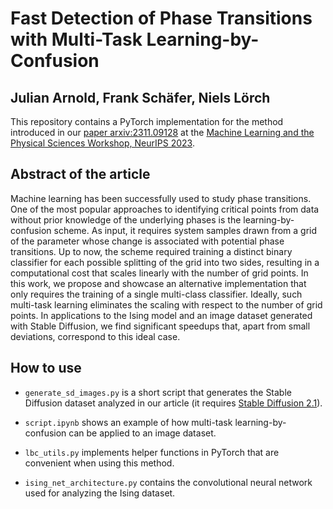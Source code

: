 # Fast Detection of Phase Transitions with Multi-Task Learning-by-Confusion
## Julian Arnold, Frank Schäfer, Niels Lörch

This repository contains a PyTorch implementation for the method introduced in our [paper arxiv:2311.09128](https://arxiv.org/abs/2311.09128) at the [Machine Learning and the Physical Sciences Workshop, NeurIPS 2023](https://neurips.cc/virtual/2023/workshop/66518).

## Abstract of the article

Machine learning has been successfully used to study phase transitions. One
of the most popular approaches to identifying critical points from data without
prior knowledge of the underlying phases is the learning-by-confusion scheme.
As input, it requires system samples drawn from a grid of the parameter whose
change is associated with potential phase transitions. Up to now, the scheme
required training a distinct binary classifier for each possible splitting of the grid
into two sides, resulting in a computational cost that scales linearly with the
number of grid points. In this work, we propose and showcase an alternative
implementation that only requires the training of a single multi-class classifier.
Ideally, such multi-task learning eliminates the scaling with respect to the number
of grid points. In applications to the Ising model and an image dataset generated
with Stable Diffusion, we find significant speedups that, apart from small deviations,
correspond to this ideal case.

## How to use

* `generate_sd_images.py` is a short script that generates the Stable Diffusion dataset analyzed in our article (it requires [Stable Diffusion 2.1](https://huggingface.co/stabilityai/stable-diffusion-2-1)).

* `script.ipynb` shows an example of how multi-task learning-by-confusion can be applied to an image dataset.

* `lbc_utils.py` implements helper functions in PyTorch that are convenient when using this method.

* `ising_net_architecture.py` contains the convolutional neural network used for analyzing the Ising dataset.
